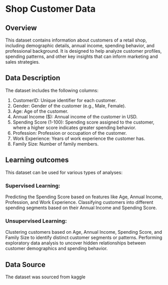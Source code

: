 # Shop Customer Data
## Overview
This dataset contains information about customers of a retail shop, including demographic details, annual income, spending behavior, and professional background. 
It is designed to help analyze customer profiles, spending patterns, and other key insights that can inform marketing and sales strategies.

## Data Description
The dataset includes the following columns:

1. CustomerID: Unique identifier for each customer.
2. Gender: Gender of the customer (e.g., Male, Female).
3. Age: Age of the customer.
4. Annual Income ($): Annual income of the customer in USD.
5. Spending Score (1-100): Spending score assigned to the customer, where a higher score indicates greater spending behavior.
6. Profession: Profession or occupation of the customer.
7. Work Experience: Years of work experience the customer has.
8. Family Size: Number of family members.

## Learning outcomes
This dataset can be used for various types of analyses:

### Supervised Learning:
Predicting the Spending Score based on features like Age, Annual Income, Profession, and Work Experience.
Classifying customers into different spending segments based on their Annual Income and Spending Score.
### Unsupervised Learning:
Clustering customers based on Age, Annual Income, Spending Score, and Family Size to identify distinct customer segments or patterns.
Performing exploratory data analysis to uncover hidden relationships between customer demographics and spending behavior.

## Data Source
The dataset was sourced from kaggle
